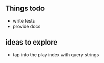 ## Things todo

* write tests
* provide docs

## ideas to explore

* tap into the play index with query strings
